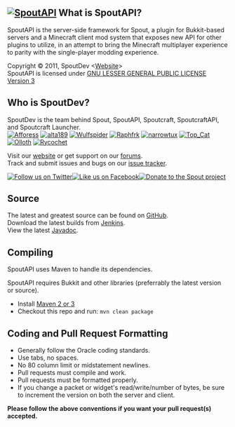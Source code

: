 [![SpoutAPI][Project Logo]][Website]
What is SpoutAPI?
-----------------
SpoutAPI is the server-side framework for Spout, a plugin for Bukkit-based servers and a Minecraft client mod system that exposes new API for other plugins to utilize, in an attempt to bring the Minecraft multiplayer experience to parity with the single-player modding experience.

Copyright &copy; 2011, SpoutDev <[Website]>  
SpoutAPI is licensed under [GNU LESSER GENERAL PUBLIC LICENSE Version 3][License]

Who is SpoutDev?
----------------
SpoutDev is the team behind Spout, SpoutAPI, Spoutcraft, SpoutcraftAPI, and Spoutcraft Launcher.  
[![Afforess](https://secure.gravatar.com/avatar/ea0be49e1e4deac42ed9204ffd95b56c?d=mm&r=pg&s=48)](http://forums.getspout.org/members/afforess.2/) 
[![alta189](https://secure.gravatar.com/avatar/7a087430b2bf9456b8879c5469aadb95?d=mm&r=pg&s=48)](http://forums.getspout.org/members/alta189.3/) 
[![Wulfspider](https://secure.gravatar.com/avatar/6f2a0dcb60cd1ebee57875f9326bc98c?d=mm&r=pg&s=48)](http://forums.getspout.org/members/wulfspider.1/) 
[![Raphfrk](https://secure.gravatar.com/avatar/68186a30d5a714f6012a9c48d2b10630?d=mm&r=pg&s=48)](http://forums.bukkit.org/members/raphfrk.294/) 
[![narrowtux](https://secure.gravatar.com/avatar/f110a5b8feacea25275521f4efd0d7f2?d=mm&r=pg&s=48)](http://forums.getspout.org/members/narrowtux.5/) 
[![Top_Cat](https://secure.gravatar.com/avatar/defeffc70d775f6df95b68f0ece46c9e?d=mm&r=pg&s=48)](http://forums.getspout.org/members/top_cat.4/) 
[![Olloth](https://secure.gravatar.com/avatar/fa8429add105b86cf3b61dbe15638812?d=mm&r=pg&s=48)](http://forums.getspout.org/members/olloth.6/) 
[![Rycochet](https://secure.gravatar.com/avatar/b06c12e72953e0edd3054a8645d76791?d=mm&r=pg&s=48)](http://forums.getspout.org/members/rycochet.10/)

Visit our [website][Website] or get support on our [forums][Forums].  
Track and submit issues and bugs on our [issue tracker][Issues].

[![Follow us on Twitter][Twitter Logo]][Twitter][![Like us on Facebook][Facebook Logo]][Facebook][![Donate to the Spout project][Donate Logo]][Donate]

Source
------
The latest and greatest source can be found on [GitHub].  
Download the latest builds from [Jenkins].  
View the latest [Javadoc].

Compiling
---------
SpoutAPI uses Maven to handle its dependencies.

SpoutAPI requires Bukkit and other libraries (preferrably the latest version or source).  
* Install [Maven 2 or 3](http://maven.apache.org/download.html)  
* Checkout this repo and run: `mvn clean package`

Coding and Pull Request Formatting
----------------------------------
* Generally follow the Oracle coding standards.
* Use tabs, no spaces.
* No 80 column limit or midstatement newlines.
* Pull requests must compile and work.
* Pull requests must be formatted properly.
* If you change a packet or widget's read/write/number of bytes, be sure to increment the version on both the server and client.

**Please follow the above conventions if you want your pull request(s) accepted.**

[Project Logo]: http://cdn.getspout.org/img/logo/spout_327x150.png
[License]: http://www.gnu.org/licenses/lgpl.html
[Website]: http://www.getspout.org
[Forums]: http://forums.getspout.org
[GitHub]: https://github.com/SpoutDev/SpoutAPI
[Javadoc]: http://jd.getspout.org/latest
[Jenkins]: http://spout.in/ci
[Issues]: http://spout.in/issues
[Twitter]: http://spout.in/twitter
[Twitter Logo]: http://cdn.getspout.org/img/button/twitter_follow_us.png
[Facebook]: http://spout.in/facebook
[Facebook Logo]: http://cdn.getspout.org/img/button/facebook_like_us.png
[Donate]: https://www.paypal.com/cgi-bin/webscr?hosted_button_id=QNJH72R72TZ64&item_name=SpoutAPI+donation+%28from+github.com%29&cmd=_s-xclick
[Donate Logo]: http://cdn.getspout.org/img/button/donate_paypal_96x96.png
